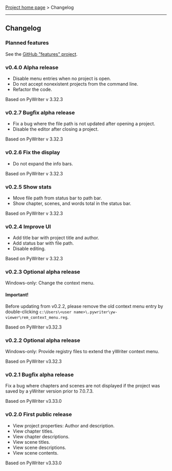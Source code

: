 [Project home page](index) > Changelog

------------------------------------------------------------------------

## Changelog

### Planned features

See the [GitHub "features" project](https://github.com/peter88213/yw-viewer/projects/1).

### v0.4.0 Alpha release

- Disable menu entries when no project is open.
- Do not accept nonexistent projects from the command line.
- Refactor the code.

Based on PyWriter v 3.32.3

### v0.2.7 Bugfix alpha release

- Fix a bug where the file path is not updated after opening a project.
- Disable the editor after closing a project.

Based on PyWriter v 3.32.3

### v0.2.6 Fix the display

- Do not expand the info bars.

Based on PyWriter v 3.32.3

### v0.2.5 Show stats

- Move file path from status bar to path bar.
- Show chapter, scenes, and words total in the status bar.

Based on PyWriter v 3.32.3

### v0.2.4 Improve UI

- Add title bar with project title and author. 
- Add status bar with file path.
- Disable editing. 

Based on PyWriter v 3.32.3

### v0.2.3 Optional alpha release

Windows-only: Change the context menu.

#### Important!
Before updating from v0.2.2, please remove the old context menu entry by double-clicking  `c:\Users\<user name>\.pywriter\yw-viewer\rem_context_menu.reg`.

Based on PyWriter v3.32.3

### v0.2.2 Optional alpha release

Windows-only: Provide registry files to extend the yWriter context menu.

Based on PyWriter v3.32.3

### v0.2.1 Bugfix alpha release

Fix a bug where chapters and scenes are not displayed if the project was saved by a yWriter version prior to 7.0.7.3. 

Based on PyWriter v3.33.0

### v0.2.0 First public release

- View project properties: Author and description.
- View chapter titles.
- View chapter descriptions.
- View scene titles.
- View scene descriptions.
- View scene contents.

Based on PyWriter v3.33.0


